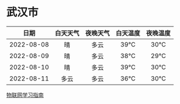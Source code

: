 # 武汉市
|日期|白天天气|夜晚天气|白天温度|夜晚温度|
|:--:|:--:|:--:|:--:|:--:|
|2022-08-08|晴|多云|39℃|30℃|
|2022-08-09|晴|多云|38℃|29℃|
|2022-08-10|晴|多云|39℃|30℃|
|2022-08-11|多云|多云|36℃|30℃|
 
[物联网学习指南](http://doc.lziqi.top/IoT)
